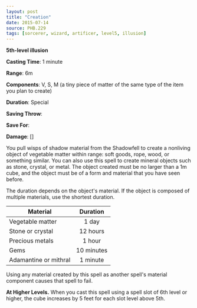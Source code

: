 ```yaml
---
layout: post
title: "Creation"
date: 2015-07-14
source: PHB.229
tags: [sorcerer, wizard, artificer, level5, illusion]
---
```


**5th-level illusion**

**Casting Time**: 1 minute

**Range**: 6m

**Components**: V, S, M (a tiny piece of matter of the same type of the item you plan to create)

**Duration**: Special

**Saving Throw**:

**Save For**:

**Damage**: []

You pull wisps of shadow material from the Shadowfell to create a nonliving object of vegetable matter within range: soft goods, rope, wood, or something similar. You can also use this spell to create mineral objects such as stone, crystal, or metal. The object created must be no larger than a 1m cube, and the object must be of a form and material that you have seen before.

The duration depends on the object's material. If the object is composed of multiple materials, use the shortest duration.

| Material              | Duration   |
| --------------------- |:----------:|
| Vegetable matter      | 1 day      |
| Stone or crystal      | 12 hours   |
| Precious metals       | 1 hour     |
| Gems                  | 10 minutes |
| Adamantine or mithral | 1 minute   |

Using any material created by this spell as another spell's material component causes that spell to fail.

**At Higher Levels.** When you cast this spell using a spell slot of 6th level or higher, the cube increases by 5 feet for each slot level above 5th.
